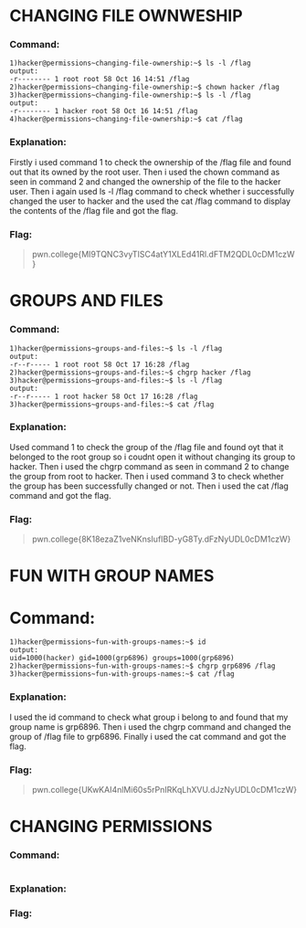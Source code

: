 # CHANGING FILE OWNWESHIP
### Command:
```
1)hacker@permissions~changing-file-ownership:~$ ls -l /flag
output:
-r-------- 1 root root 58 Oct 16 14:51 /flag
2)hacker@permissions~changing-file-ownership:~$ chown hacker /flag
3)hacker@permissions~changing-file-ownership:~$ ls -l /flag
output:
-r-------- 1 hacker root 58 Oct 16 14:51 /flag
4)hacker@permissions~changing-file-ownership:~$ cat /flag
```
### Explanation:
Firstly i used command 1 to check the ownership of the /flag file and found out that its owned by the root user.
Then i used the chown command as seen in command 2 and changed the ownership of the file to the hacker user.
Then i again used ls -l /flag command to check whether i successfully changed the user to hacker and the used the cat /flag command to display the contents of the /flag file and got the flag.
### Flag:
>pwn.college{MI9TQNC3vyTISC4atY1XLEd41Rl.dFTM2QDL0cDM1czW}
# GROUPS AND FILES
### Command:
```
1)hacker@permissions~groups-and-files:~$ ls -l /flag
output:
-r--r----- 1 root root 58 Oct 17 16:28 /flag
2)hacker@permissions~groups-and-files:~$ chgrp hacker /flag
3)hacker@permissions~groups-and-files:~$ ls -l /flag
output:
-r--r----- 1 root hacker 58 Oct 17 16:28 /flag
3)hacker@permissions~groups-and-files:~$ cat /flag
```
### Explanation:
Used command 1 to check the group of the /flag file and found oyt that it belonged to the root group so i coudnt open it without changing its group to hacker.
Then i used the chgrp command as seen in command 2 to change the group from root to hacker.
Then i used command 3 to check whether the group has been successfully changed or not.
Then i used the cat /flag command and got the flag.
### Flag:
>pwn.college{8K18ezaZ1veNKnsIufIBD-yG8Ty.dFzNyUDL0cDM1czW}
# FUN WITH GROUP NAMES
# Command:
```
1)hacker@permissions~fun-with-groups-names:~$ id
output:
uid=1000(hacker) gid=1000(grp6896) groups=1000(grp6896)
2)hacker@permissions~fun-with-groups-names:~$ chgrp grp6896 /flag
3)hacker@permissions~fun-with-groups-names:~$ cat /flag
```
### Explanation:
I used the id command to check what group i belong to and found that my group name is grp6896.
Then i used the chgrp command and changed the group of /flag file to grp6896.
Finally i used the cat command and got the flag.
### Flag:
>pwn.college{UKwKAI4nlMi60s5rPnIRKqLhXVU.dJzNyUDL0cDM1czW}
# CHANGING PERMISSIONS
### Command:
```

```
### Explanation:
### Flag:
>
